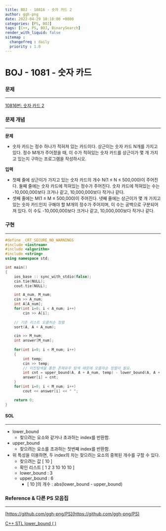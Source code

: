 ```yaml
---
title: BOJ - 10816 - 숫자 카드 2
author: ggh-png
date: 2022-04-29 10:10:00 +0800
categories: [PS, BOJ]
tags: [C++, PS, BOJ, BinarySearch]
render_with_liquid: false
sitemap :
  changefreq : daily
  priority : 1.0
---
```


# BOJ - 1081 - 숫자 카드

### 문제

---

[10816번: 숫자 카드 2](https://www.acmicpc.net/problem/10816)

### 문제 개념

---

**문제**

- 숫자 카드는 정수 하나가 적혀져 있는 카드이다. 상근이는 숫자 카드 N개를 가지고 있다. 정수 M개가 주어졌을 때, 이 수가 적혀있는 숫자 카드를 상근이가 몇 개 가지고 있는지 구하는 프로그램을 작성하시오.

**입력**

- 첫째 줄에 상근이가 가지고 있는 숫자 카드의 개수 N(1 ≤ N ≤ 500,000)이 주어진다. 둘째 줄에는 숫자 카드에 적혀있는 정수가 주어진다. 숫자 카드에 적혀있는 수는 -10,000,000보다 크거나 같고, 10,000,000보다 작거나 같다.
- 셋째 줄에는 M(1 ≤ M ≤ 500,000)이 주어진다. 넷째 줄에는 상근이가 몇 개 가지고 있는 숫자 카드인지 구해야 할 M개의 정수가 주어지며, 이 수는 공백으로 구분되어져 있다. 이 수도 -10,000,000보다 크거나 같고, 10,000,000보다 작거나 같다.

### 구현

---

```cpp
#define _CRT_SECURE_NO_WARNINGS
#include <iostream>
#include <algorithm>
#include <string>
using namespace std;

int main()
{
    ios_base :: sync_with_stdio(false); 
    cin.tie(NULL); 
    cout.tie(NULL);

    int A_num, M_num;
    cin >> A_num;
    int A[A_num];
    for(int i=0; i < A_num; i++)
        cin >> A[i];
    
    // 기준 리스트 오름차순 정렬 
    sort(A, A + A_num);

    cin >> M_num;
    int answer[M_num];
    
    for(int i=0; i < M_num; i++)
    {
        int temp;
        cin >> temp;
        // 이진탐색을 통한 존재유무 탐색 때문에 오름차순 정렬이 필요.   
        int cnt = upper_bound(A, A + A_num, temp) - lower_bound(A, A + A_num, temp);
        answer[i] = cnt;
    }
    for(int i=0; i < M_num; i++)
        cout << answer[i] << " ";

    return 0;
}
```

#### SOL

---

- lower_bound
    - 찾으려는 요소와 같거나 초과하는 index를 반환함.
- upper_bound
    - 찾으려는 요소를 초과하는 첫번째 index를 반환함.
- 위 특성을 이용하면, 두 index의 차는 찾으려는 요소의 중복된 개수를 구할 수 있다.
    - 찾으려는 값 [ 10 ]
    - 확인 리스트 [ 1 2 3 10 10 10 ]
    - lower_bound : 3
    - upper_bound : 6
        - [ 10 ]의 개수 : abs(lower_bound - upper_bound)

### Reference & 다른 PS 모음집

---

[https://github.com/ggh-png/PS](https://github.com/ggh-png/PS)

[C++ STL lower_bound ( )](https://ggh-png.github.io/posts/cpp-stl-lowerBound/)